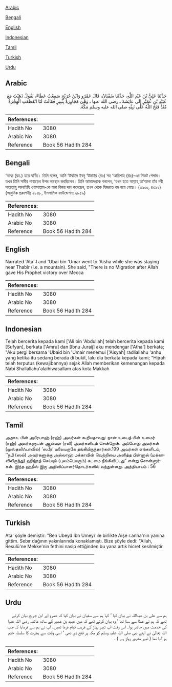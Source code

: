 [Arabic](#arabic)

[Bengali](#bengali)

[English](#english)

[Indonesian](#indonesian)

[Tamil](#tamil)

[Turkish](#turkish)

[Urdu](#urdu)

## Arabic


<div dir="rtl" lang="ar" style={{fontSize:'larger',backgroundColor:'#f8f9fa',padding:20}}>
حَدَّثَنَا عَلِيُّ بْنُ عَبْدِ اللَّهِ، حَدَّثَنَا سُفْيَانُ، قَالَ عَمْرٌو وَابْنُ جُرَيْجٍ سَمِعْتُ عَطَاءً، يَقُولُ ذَهَبْتُ مَعَ عُبَيْدِ بْنِ عُمَيْرٍ إِلَى عَائِشَةَ ـ رضى الله عنها ـ وَهْىَ مُجَاوِرَةٌ بِثَبِيرٍ فَقَالَتْ لَنَا انْقَطَعَتِ الْهِجْرَةُ مُنْذُ فَتَحَ اللَّهُ عَلَى نَبِيِّهِ صلى الله عليه وسلم مَكَّةَ‏.‏
</div>
<div style={{backgroundColor:'#f8f9fa',padding:20, marginBottom: 10}}><table> <thead> <tr> <th>References:</th> <th></th> </tr> </thead> <tbody><tr><td>Hadith No</td><td>3080</td></tr><tr><td>Arabic No</td><td>3080</td></tr><tr><td>Reference</td><td>Book 56 Hadith 284</td></tr></tbody></table></div>

## Bengali


<div dir="ltr" lang="bn" style={{fontSize:'larger',backgroundColor:'#f8f9fa',padding:20}}>
‘আত্বা (রহ.) হতে বর্ণিত। তিনি বলেন, আমি ‘উবাইদ ইবনু ‘উমাইর (রাঃ) সহ ‘আয়িশাহ (রাঃ)-এর নিকট গেলাম। তখন তিনি সাবীর পাহাড়ের উপর অবস্থান করছিলেন। তিনি আমাদেরকে বললেন, ‘যখন হতে আল্লাহ্ তা‘আলা তাঁর নবী সাল্লাল্লাহু আলাইহি ওয়াসাল্লাম-কে মক্কা বিজয় দান করেছেন, তখন থেকে হিজরাত বন্ধ হয়ে গেছে। (৩৯০০, ৪৩১২) (আধুনিক প্রকাশনীঃ ২৮৪৮, ইসলামিক ফাউন্ডেশনঃ ২৮৫৯)
</div>
<div style={{backgroundColor:'#f8f9fa',padding:20, marginBottom: 10}}><table> <thead> <tr> <th>References:</th> <th></th> </tr> </thead> <tbody><tr><td>Hadith No</td><td>3080</td></tr><tr><td>Arabic No</td><td>3080</td></tr><tr><td>Reference</td><td>Book 56 Hadith 284</td></tr></tbody></table></div>

## English


<div dir="ltr" lang="en" style={{fontSize:'larger',backgroundColor:'#f8f9fa',padding:20}}>
Narrated 'Ata':I and 'Ubai bin 'Umar went to 'Aisha while she was staying near Thabir (i.e. a mountain). She said, "There is no Migration after Allah gave His Prophet victory over Mecca
</div>
<div style={{backgroundColor:'#f8f9fa',padding:20, marginBottom: 10}}><table> <thead> <tr> <th>References:</th> <th></th> </tr> </thead> <tbody><tr><td>Hadith No</td><td>3080</td></tr><tr><td>Arabic No</td><td>3080</td></tr><tr><td>Reference</td><td>Book 56 Hadith 284</td></tr></tbody></table></div>

## Indonesian


<div dir="ltr" lang="id" style={{fontSize:'larger',backgroundColor:'#f8f9fa',padding:20}}>
Telah bercerita kepada kami ['Ali bin 'Abdullah] telah bercerita kepada kami [Sufyan], berkata ['Amru] dan [Ibnu Juraij] aku mendengar ['Atha'] berkata; "Aku pergi bersama 'Ubaid bin 'Umair menemui ['Aisyah] radliallahu 'anhu yang ketika itu sedang berada di bukit, lalu dia berkata kepada kami; "Hijrah telah terputus (kewajibannya) sejak Allah memberikan kemenangan kepada Nabi Shallallahu'alaihiwasallam atas kota Makkah
</div>
<div style={{backgroundColor:'#f8f9fa',padding:20, marginBottom: 10}}><table> <thead> <tr> <th>References:</th> <th></th> </tr> </thead> <tbody><tr><td>Hadith No</td><td>3080</td></tr><tr><td>Arabic No</td><td>3080</td></tr><tr><td>Reference</td><td>Book 56 Hadith 284</td></tr></tbody></table></div>

## Tamil


<div dir="ltr" lang="ta" style={{fontSize:'larger',backgroundColor:'#f8f9fa',padding:20}}>
அதாஉ பின் அபீரபாஹ் (ரஹ்) அவர்கள் கூறியதாவது: நான் உபைத் பின் உமைர் (ரஹ்) அவர்களுடன் ஆயிஷா (ரலி) அவர்களிடம் சென்றேன். அப்போது அவர்கள் (முஸ்தலிஃபாவில்) ‘ஸபீர்’ மலையருகே தங்கியிருந்தார்கள்.199 அவர்கள் எங்களிடம், ‘‘நபி (ஸல்) அவர்களுக்கு அல்லாஹ் மக்காவின் வெற்றியை அளித்த பின்னால் (மக்காவிலிருந்து) ஹிஜ்ரத் செய்யும் (புலம்பெயரும்) கடமை நீங்கிவிட்டது” என்று சொன்னார்கள். இந்த ஹதீஸ் இரு அறிவிப்பாளர்தொடர்களில் வந்துள்ளது. அத்தியாயம் : 56
</div>
<div style={{backgroundColor:'#f8f9fa',padding:20, marginBottom: 10}}><table> <thead> <tr> <th>References:</th> <th></th> </tr> </thead> <tbody><tr><td>Hadith No</td><td>3080</td></tr><tr><td>Arabic No</td><td>3080</td></tr><tr><td>Reference</td><td>Book 56 Hadith 284</td></tr></tbody></table></div>

## Turkish


<div dir="ltr" lang="tr" style={{fontSize:'larger',backgroundColor:'#f8f9fa',padding:20}}>
Ata' şöyle demiştir: "Ben Ubeyd İbn Umeyr ile birlikte Aişe r.anha'nın yanına gittim. Sebır dağının yakınlarında konaklamıştı. Bize şöyle dedi: "Allah, Resulü'ne Mekke'nin fethini nasip ettiğinden bu yana artık hicret kesilmiştir
</div>
<div style={{backgroundColor:'#f8f9fa',padding:20, marginBottom: 10}}><table> <thead> <tr> <th>References:</th> <th></th> </tr> </thead> <tbody><tr><td>Hadith No</td><td>3080</td></tr><tr><td>Arabic No</td><td>3080</td></tr><tr><td>Reference</td><td>Book 56 Hadith 284</td></tr></tbody></table></div>

## Urdu


<div dir="rtl" lang="ur" style={{fontSize:'larger',backgroundColor:'#f8f9fa',padding:20}}>
ہم سے علی بن عبداللہ نے بیان کیا ‘ کہا ہم سے سفیان نے بیان کیا کہ عمرو اور ابن جریح بیان کرتے تھے کہ ہم نے عطا سے سنا تھا ‘ وہ بیان کرتے تھے کہ میں عبید بن عمیر کے ساتھ عائشہ رضی اللہ عنہا کی خدمت میں حاضر ہوا۔ اس وقت آپ ثبیر پہاڑ کے قریب قیام فرما تھیں۔ آپ نے ہم سے فرمایا کہ جب اللہ تعالیٰ نے اپنے نبی صلی اللہ علیہ وسلم کو مکہ پر فتح دی تھی ‘ اسی وقت سے ہجرت کا سلسلہ ختم ہو گیا تھا ( ثبیر مشہور پہاڑ ہے ) ۔
</div>
<div style={{backgroundColor:'#f8f9fa',padding:20, marginBottom: 10}}><table> <thead> <tr> <th>References:</th> <th></th> </tr> </thead> <tbody><tr><td>Hadith No</td><td>3080</td></tr><tr><td>Arabic No</td><td>3080</td></tr><tr><td>Reference</td><td>Book 56 Hadith 284</td></tr></tbody></table></div>